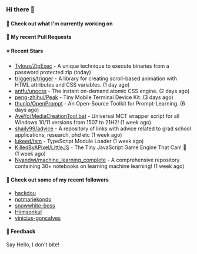 ### Hi there 👋

#### 👷 Check out what I'm currently working on

#### 🔨 My recent Pull Requests


#### ⭐ Recent Stars

- [Tylous/ZipExec](https://github.com/Tylous/ZipExec) - A unique technique to execute binaries from a password protected zip (today)
- [triggerjs/trigger](https://github.com/triggerjs/trigger) - A library for creating scroll-based animation with HTML attributes and CSS variables. (1 day ago)
- [antfu/unocss](https://github.com/antfu/unocss) - The instant on-demand atomic CSS engine. (2 days ago)
- [peng-zhihui/Peak](https://github.com/peng-zhihui/Peak) - Tiny Mobile Terminal Device Kit. (3 days ago)
- [thunlp/OpenPrompt](https://github.com/thunlp/OpenPrompt) - An Open-Source Toolkit for Prompt-Learning. (6 days ago)
- [AveYo/MediaCreationTool.bat](https://github.com/AveYo/MediaCreationTool.bat) - Universal MCT wrapper script for all Windows 10/11 versions from 1507 to 21H2! (1 week ago)
- [shaily99/advice](https://github.com/shaily99/advice) - A repository of links with advice related to grad school applications, research, phd etc (1 week ago)
- [lukeed/tsm](https://github.com/lukeed/tsm) - TypeScript Module Loader (1 week ago)
- [KilledByAPixel/LittleJS](https://github.com/KilledByAPixel/LittleJS) - The Tiny JavaScript Game Engine That Can! 🚂 (1 week ago)
- [Nyandwi/machine_learning_complete](https://github.com/Nyandwi/machine_learning_complete) - A comprehensive repository containing 30&#43; notebooks on learning machine learning! (1 week ago)

#### 👯 Check out some of my recent followers

- [hackdou](https://github.com/hackdou)
- [notmariekondo](https://github.com/notmariekondo)
- [snowwhite-boss](https://github.com/snowwhite-boss)
- [Hiimsonkul](https://github.com/Hiimsonkul)
- [vinicius-goncalves](https://github.com/vinicius-goncalves)

#### 💬 Feedback

Say Hello, I don't bite!